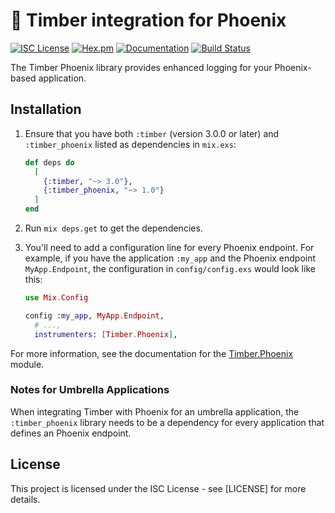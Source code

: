 # 🌲 Timber integration for Phoenix

[![ISC License](https://img.shields.io/badge/license-ISC-ff69b4.svg)](LICENSE.md)
[![Hex.pm](https://img.shields.io/hexpm/v/timber_phoenix.svg?maxAge=18000=plastic)](https://hex.pm/packages/timber_phoenix)
[![Documentation](https://img.shields.io/badge/hexdocs-latest-blue.svg)](https://hexdocs.pm/timber_phoenix/index.html)
[![Build Status](https://travis-ci.org/timberio/timber-elixir-phoenix.svg?branch=master)](https://travis-ci.org/timberio/timber-elixir-phoenix)

The Timber Phoenix library provides enhanced logging for your Phoenix-based application.

## Installation

1. Ensure that you have both `:timber` (version 3.0.0 or later) and `:timber_phoenix` listed
as dependencies in `mix.exs`:

    ```elixir
    def deps do
      [
        {:timber, "~> 3.0"},
        {:timber_phoenix, "~> 1.0"}
      ]
    end
    ```

2. Run `mix deps.get` to get the dependencies.

3. You'll need to add a configuration line for every Phoenix endpoint. For example,
if you have the application `:my_app` and the Phoenix endpoint `MyApp.Endpoint`,
the configuration in `config/config.exs` would look like this:

    ```elixir
    use Mix.Config

    config :my_app, MyApp.Endpoint,
      # ...,
      instrumenters: [Timber.Phoenix],
    ```

For more information, see the documentation for the
[Timber.Phoenix](https://hexdocs.pm/timber_phoenix/Timber.Phoenix.html) module.

### Notes for Umbrella Applications

When integrating Timber with Phoenix for an umbrella application, the
`:timber_phoenix` library needs to be a dependency for every application that
defines an Phoenix endpoint.

## License

This project is licensed under the ISC License - see [LICENSE] for more details.
